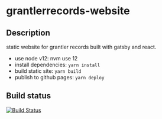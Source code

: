 # grantlerrecords-website

## Description

static website for grantler records built with gatsby and react.

- use node v12: nvm use 12
- install dependencies: `yarn install`
- build static site: `yarn build`
- publish to github pages: `yarn deploy`

## Build status
[![Build Status](https://github.com/thomasgeissl/grantlerrecords-website/workflows/master_deploy/badge.svg)](https://github.com/thomasgeissl/grantlerrecords-website/actions?query=workflow%3Amaster_deploy)


